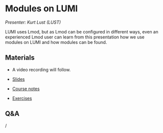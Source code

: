 # Modules on LUMI

*Presenter: Kurt Lust (LUST)*

LUMI uses Lmod, but as Lmod can be configured in different ways, even an experienced
Lmod user can learn from this presentation how we use modules on LUMI and how
modules can be found.


## Materials

<!--
Materials will be made available after the lecture
-->

<!--
<video src="https://462000265.lumidata.eu/2day-20251020/recordings/104-Modules.mp4" controls="controls"></video>
-->

-   A video recording will follow.

-   [Slides](https://462000265.lumidata.eu/2day-20251020/files/LUMI-2day-20251020-104-Modules.pdf)

-   [Course notes](104-Modules.md)

-   [Exercises](E104-Modules.md)

<!--
Archived materials on LUMI:

-   Slides: `/appl/local/training/2day-20251020/files/LUMI-2day-20251020-104-Modules.pdf`

-   Recording: `/appl/local/training/2day-20251020/recordings/104-Modules.mp4`
-->


## Q&A

/
